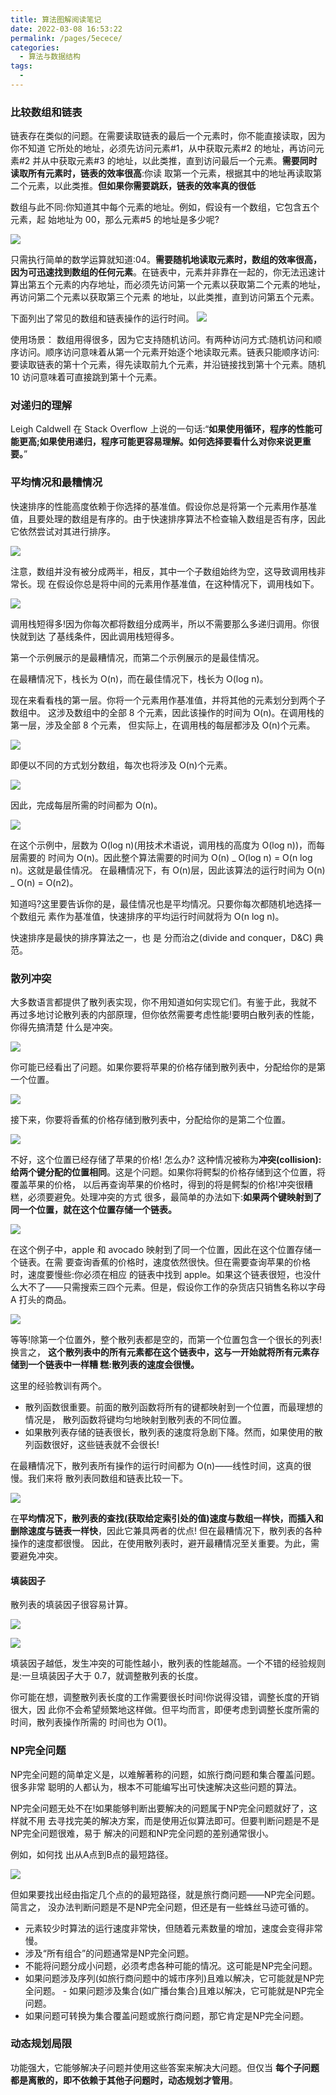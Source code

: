 ```yaml
---
title: 算法图解阅读笔记
date: 2022-03-08 16:53:22
permalink: /pages/5ecece/
categories:
  - 算法与数据结构
tags:
  -
---
```


### 比较数组和链表

链表存在类似的问题。在需要读取链表的最后一个元素时，你不能直接读取，因为你不知道 它所处的地址，必须先访问元素#1，从中获取元素#2 的地址，再访问元素#2 并从中获取元素#3 的地址，以此类推，直到访问最后一个元素。**需要同时读取所有元素时，链表的效率很高**:你读 取第一个元素，根据其中的地址再读取第二个元素，以此类推。**但如果你需要跳跃，链表的效率真的很低**

数组与此不同:你知道其中每个元素的地址。例如，假设有一个数组，它包含五个元素，起 始地址为 00，那么元素#5 的地址是多少呢?

![](https://qiniu.espe.work/blog/20220310095322.png)

只需执行简单的数学运算就知道:04。**需要随机地读取元素时，数组的效率很高，因为可迅速找到数组的任何元素**。在链表中，元素并非靠在一起的，你无法迅速计算出第五个元素的内存地址，而必须先访问第一个元素以获取第二个元素的地址，再访问第二个元素以获取第三个元素 的地址，以此类推，直到访问第五个元素。

下面列出了常见的数组和链表操作的运行时间。
![](https://qiniu.espe.work/blog/20220310101956.png)

使用场景： 数组用得很多，因为它支持随机访问。有两种访问方式:随机访问和顺序访问。顺序访问意味着从第一个元素开始逐个地读取元素。链表只能顺序访问:要读取链表的第十个元素，得先读取前九个元素，并沿链接找到第十个元素。随机 10 访问意味着可直接跳到第十个元素。

### 对递归的理解

Leigh Caldwell 在 Stack Overflow 上说的一句话:“**如果使用循环，程序的性能可能更高;如果使用递归，程序可能更容易理解。如何选择要看什么对你来说更重要。**”

### 平均情况和最糟情况

快速排序的性能高度依赖于你选择的基准值。假设你总是将第一个元素用作基准值，且要处理的数组是有序的。由于快速排序算法不检查输入数组是否有序，因此它依然尝试对其进行排序。

![](https://qiniu.espe.work/blog/20220310235627.png)

注意，数组并没有被分成两半，相反，其中一个子数组始终为空，这导致调用栈非常长。现 在假设你总是将中间的元素用作基准值，在这种情况下，调用栈如下。

![](https://qiniu.espe.work/blog/20220310235750.png)

调用栈短得多!因为你每次都将数组分成两半，所以不需要那么多递归调用。你很快就到达 了基线条件，因此调用栈短得多。

第一个示例展示的是最糟情况，而第二个示例展示的是最佳情况。

在最糟情况下，栈长为 O(n)，而在最佳情况下，栈长为 O(log n)。

现在来看看栈的第一层。你将一个元素用作基准值，并将其他的元素划分到两个子数组中。 这涉及数组中的全部 8 个元素，因此该操作的时间为 O(n)。在调用栈的第一层，涉及全部 8 个元素， 但实际上，在调用栈的每层都涉及 O(n)个元素。

![](https://qiniu.espe.work/blog/20220310235842.png)

即便以不同的方式划分数组，每次也将涉及 O(n)个元素。

![](https://qiniu.espe.work/blog/20220310235912.png)

因此，完成每层所需的时间都为 O(n)。

![](https://qiniu.espe.work/blog/20220310235931.png)

在这个示例中，层数为 O(log n)(用技术术语说，调用栈的高度为 O(log n))，而每层需要的 时间为 O(n)。因此整个算法需要的时间为 O(n) _ O(log n) = O(n log n)。这就是最佳情况。
在最糟情况下，有 O(n)层，因此该算法的运行时间为 O(n) _ O(n) = O(n2)。

知道吗?这里要告诉你的是，最佳情况也是平均情况。只要你每次都随机地选择一个数组元 素作为基准值，快速排序的平均运行时间就将为 O(n log n)。

快速排序是最快的排序算法之一，也 是 分而治之(divide and conquer，D&C) 典范。

### 散列冲突

大多数语言都提供了散列表实现，你不用知道如何实现它们。有鉴于此，我就不 再过多地讨论散列表的内部原理，但你依然需要考虑性能!要明白散列表的性能，你得先搞清楚 什么是冲突。

![](https://qiniu.espe.work/blog/20220311101328.png)

你可能已经看出了问题。如果你要将苹果的价格存储到散列表中，分配给你的是第一个位置。

![](https://qiniu.espe.work/blog/20220311101403.png)

接下来，你要将香蕉的价格存储到散列表中，分配给你的是第二个位置。

![](https://qiniu.espe.work/blog/20220311101426.png)

不好，这个位置已经存储了苹果的价格! 怎么办? 这种情况被称为**冲突(collision):给两个键分配的位置相同**。这是个问题。如果你将鳄梨的价格存储到这个位置，将覆盖苹果的价格， 以后再查询苹果的价格时，得到的将是鳄梨的价格!冲突很糟糕，必须要避免。处理冲突的方式 很多，最简单的办法如下:**如果两个键映射到了同一个位置，就在这个位置存储一个链表。**

![](https://qiniu.espe.work/blog/20220311101543.png)

在这个例子中，apple 和 avocado 映射到了同一个位置，因此在这个位置存储一个链表。在需 要查询香蕉的价格时，速度依然很快。但在需要查询苹果的价格时，速度要慢些:你必须在相应 的链表中找到 apple。如果这个链表很短，也没什么大不了——只需搜索三四个元素。但是，假设你工作的杂货店只销售名称以字母 A 打头的商品。

![](https://qiniu.espe.work/blog/20220311101639.png)

等等!除第一个位置外，整个散列表都是空的，而第一个位置包含一个很长的列表!换言之， **这个散列表中的所有元素都在这个链表中，这与一开始就将所有元素存储到一个链表中一样糟 糕:散列表的速度会很慢。**

这里的经验教训有两个。

- 散列函数很重要。前面的散列函数将所有的键都映射到一个位置，而最理想的情况是， 散列函数将键均匀地映射到散列表的不同位置。
- 如果散列表存储的链表很长，散列表的速度将急剧下降。然而，如果使用的散列函数很好，这些链表就不会很长!

在最糟情况下，散列表所有操作的运行时间都为 O(n)——线性时间，这真的很慢。我们来将 散列表同数组和链表比较一下。

![](https://qiniu.espe.work/blog/20220311101914.png)

在**平均情况下，散列表的查找(获取给定索引处的值)速度与数组一样快，而插入和删除速度与链表一样快**，因此它兼具两者的优点! 但在最糟情况下，散列表的各种操作的速度都很慢。 因此，在使用散列表时，避开最糟情况至关重要。为此，需要避免冲突。

#### 填装因子

散列表的填装因子很容易计算。

![](https://qiniu.espe.work/blog/20220311224418.png)

![](https://qiniu.espe.work/blog/20220311224611.png)

填装因子越低，发生冲突的可能性越小，散列表的性能越高。一个不错的经验规则是:一旦填装因子大于 0.7，就调整散列表的长度。

你可能在想，调整散列表长度的工作需要很长时间!你说得没错，调整长度的开销很大，因 此你不会希望频繁地这样做。但平均而言，即便考虑到调整长度所需的时间，散列表操作所需的 时间也为 O(1)。




### NP完全问题

NP完全问题的简单定义是，以难解著称的问题，如旅行商问题和集合覆盖问题。很多非常 聪明的人都认为，根本不可能编写出可快速解决这些问题的算法。

NP完全问题无处不在!如果能够判断出要解决的问题属于NP完全问题就好了，这样就不用 去寻找完美的解决方案，而是使用近似算法即可。但要判断问题是不是NP完全问题很难，易于 解决的问题和NP完全问题的差别通常很小。

例如，如何找 出从A点到B点的最短路径。

![](https://qiniu.espe.work/blog/20220312222113.png)

但如果要找出经由指定几个点的的最短路径，就是旅行商问题——NP完全问题。简言之， 没办法判断问题是不是NP完全问题，但还是有一些蛛丝马迹可循的。

- 元素较少时算法的运行速度非常快，但随着元素数量的增加，速度会变得非常慢。
- 涉及“所有组合”的问题通常是NP完全问题。
- 不能将问题分成小问题，必须考虑各种可能的情况。这可能是NP完全问题。
- 如果问题涉及序列(如旅行商问题中的城市序列)且难以解决，它可能就是NP完全问题。 - 如果问题涉及集合(如广播台集合)且难以解决，它可能就是NP完全问题。
- 如果问题可转换为集合覆盖问题或旅行商问题，那它肯定是NP完全问题。


### 动态规划局限

功能强大，它能够解决子问题并使用这些答案来解决大问题。但仅当 **每个子问题都是离散的，即不依赖于其他子问题时，动态规划才管用**。



